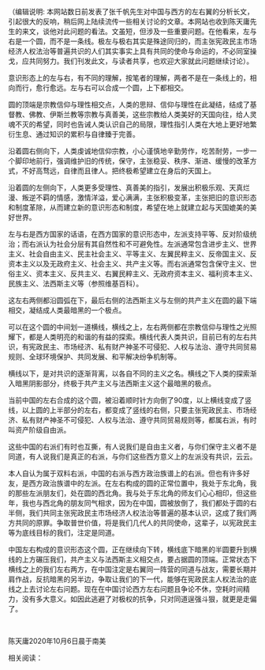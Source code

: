 （编辑说明: 本网站数日前发表了张千帆先生对中国与西方的左右翼的分析长文，引起很大的反响，稍后网上陆续流传一些相关讨论的文章。本网站也收到陈天庸先生的来文，谈他对此问题的看法。文虽短，但涉及一些重要问题。在他看来，左与右是一个圆，而不是一条线。极左与极右其实是殊途同归的，而主张宪政民主市场经济人权法治等普遍共识的人们其实事实上具有共同的使命与命运的，不必同室操戈，应共同努力。我们刊发此文，与读者共享，也欢迎大家就此问题继续讨论）。

意识形态上的左与右，有不同的理解，按笔者的理解，两者不是在一条线上的，相向而行，愈行愈远。左与右可以合成一个圆，上下都相交。

圆的顶端是宗教信仰与理性相交点，人类的思辩、信仰与理性在此凝结，结成了基督教、佛教、伊斯兰教等宗教与真善美，这些宗教给人类美好的天国向往，给人灵魂不灭的希望，同时也告诫人类认识自己的局限，理性指引人类在大地上更好地繁衍生息、通过知识的累积与自律臻于完善。

沿着圆右侧向下，人类虔诚地信仰宗教，小心谨慎地辛勤劳作，吃苦耐劳，一步一个脚印地前行，强调维护旧的传统，保守，主张稳妥、秩序、渐进、缓慢的改革方式，不好高骛远，自律而且律人。把终极希望建立在身后的天国上。

沿着圆的左侧向下，人类更多受理性、真善美的指引，发展出积极乐观、天真烂漫、叛逆不羁的情感，激情洋溢，爱心满满，主张积极变革，主张把旧的意识形态和制度革除，从而建立新的意识形态和制度，希望在地上就建立起与天国媲美的美好世界。

左与右是西方国家的话语，在西方国家的意识形态中，左派支持平等、反对阶级统治；而右派认为社会分层有其自然性和不可避免性。左派通常包含进步主义、世界主义、社会自由主义、民主社会主义、平等主义、左翼民粹主义、反帝国主义、反资本主义以及无政府主义、社会主义、共产主义等。而右派通常包含保守主义、世俗主义、资本主义、反共主义、右翼民粹主义、无政府资本主义、福利资本主义、民族主义、法西斯主义等（参照维基百科）。

这左右两侧都沿圆弧在下，最后右侧的法西斯主义与左侧的共产主义在圆的最下端相交，凝结成人类最暗黑的一个极点。

可以在这个圆的中间划一道横线，横线之上，左右两侧都在宗教信仰与理性之光照耀下，都是人类明亮的和谐的有益的探索。横线代表人类共识，目前已有的左右共识，有宪政民主、市场经济、私有财产神圣不可侵犯、人权与法治、遵守共同贸易规则、全球环境保护、共同发展、和平解决纷争机制等。

横线以下，是对共识的逐渐背离，以各自不同的主义之名。横线之下人类的探索渐入暗黑阴影部分，终极于共产主义与法西斯主义这个最暗黑的极点。

当前中国的左右合成的这个圆，被沿着顺时针方向倒了90度，以上横线变成了竖线，以上圆的上半部分的左右，都变成了竖线的右侧，只要主张宪政民主、市场经济、私有财产神圣不可侵犯、人权与法治、遵守共同贸易规则等，都属右派，有时叫资产阶级自由派。

这些中国的右派们有时也互撕，有人说我们是自由主义者，与你们保守主义者不是同道，有人说我们是真正的右派，与你们这些西方意义上的左派没有共识，云云。

本人自认为属于双料右派，中国的右派与西方政治族谱上的右派。但也有许多好友，是西方政治族谱中的左派。在左右构成的圆的正常位置中，我处于东北角，我的那些左派朋友们，处在圆的西北角。我与处于东北角的师友们心心相印，但这些年，我也与西北角的朋友同气相求，因为在中国，圆被放倒了，我们都处于圆的右半侧，我们共同主张宪政民主市场经济人权法治等普遍的基本认识，这成了我们两方共同的原罪。争取普世价值，将是我们几代人的共同使命，这辈子，以宪政民主等为底线目标的我们，注定是同道。

中国左右构成的意识形态这个圆，正在继续向下转，横线底下暗黑的半圆要升到横线的上方碾压我们，共产主义与法西斯主义相交点，要占据圆的顶端。正常状态下横线之上的我们左右两方，在中国注定是右翼同一阵营的同道与战友，需要长期并肩作战，反抗暗黑的另半边，争取让我们的下一代，能够在宪政民主人权法治的底线之上去讨论左右问题。现在在中国讨论西方左右问题且争论不休，空耗时间精力，没有多大意义。如因此逃避了对极权的抗争，只对同道逞强斗狠，就更是走偏了。

&#160;

陈天庸2020年10月6日晨于南美

相关阅读：

&#160;
